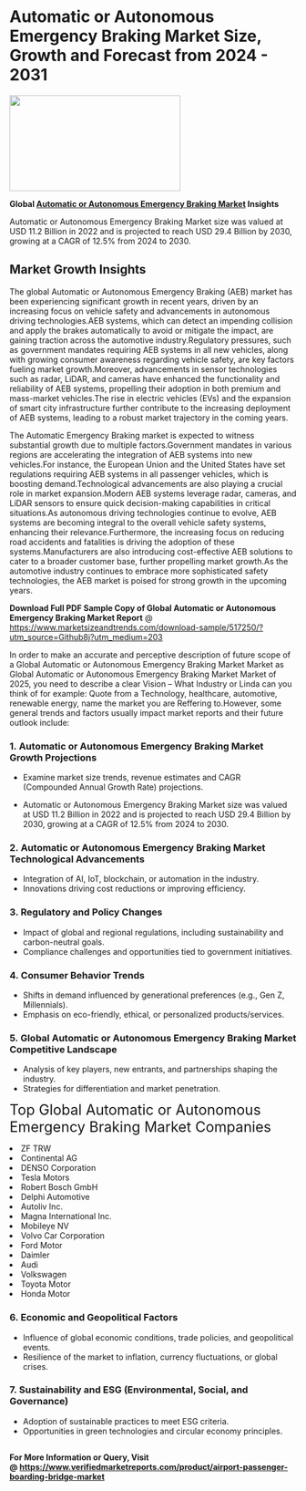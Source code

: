 <H1>Automatic or Autonomous Emergency Braking Market Size, Growth and Forecast from 2024 - 2031</H1><img class="aligncenter size-medium wp-image-584254" src="https://thirdeyenews.in/wp-content/uploads/2024/09/Global-Market-Research-300x168.jpeg" alt="" width="300" height="168" /><p><strong>Global&nbsp;<a href="https://www.marketsizeandtrends.com/download-sample/517250/?utm_source=Github8j?utm_medium=203">Automatic or Autonomous Emergency Braking Market</a> Insights</strong></p><p>Automatic or Autonomous Emergency Braking Market size was valued at USD 11.2 Billion in 2022 and is projected to reach USD 29.4 Billion by 2030, growing at a CAGR of 12.5% from 2024 to 2030.</p><p><h2>Market Growth Insights</h2> <p>The global Automatic or Autonomous Emergency Braking (AEB) market has been experiencing significant growth in recent years, driven by an increasing focus on vehicle safety and advancements in autonomous driving technologies.AEB systems, which can detect an impending collision and apply the brakes automatically to avoid or mitigate the impact, are gaining traction across the automotive industry.Regulatory pressures, such as government mandates requiring AEB systems in all new vehicles, along with growing consumer awareness regarding vehicle safety, are key factors fueling market growth.Moreover, advancements in sensor technologies such as radar, LiDAR, and cameras have enhanced the functionality and reliability of AEB systems, propelling their adoption in both premium and mass-market vehicles.The rise in electric vehicles (EVs) and the expansion of smart city infrastructure further contribute to the increasing deployment of AEB systems, leading to a robust market trajectory in the coming years.</p> <p>The Automatic Emergency Braking market is expected to witness substantial growth due to multiple factors.Government mandates in various regions are accelerating the integration of AEB systems into new vehicles.For instance, the European Union and the United States have set regulations requiring AEB systems in all passenger vehicles, which is boosting demand.Technological advancements are also playing a crucial role in market expansion.Modern AEB systems leverage radar, cameras, and LiDAR sensors to ensure quick decision-making capabilities in critical situations.As autonomous driving technologies continue to evolve, AEB systems are becoming integral to the overall vehicle safety systems, enhancing their relevance.Furthermore, the increasing focus on reducing road accidents and fatalities is driving the adoption of these systems.Manufacturers are also introducing cost-effective AEB solutions to cater to a broader customer base, further propelling market growth.As the automotive industry continues to embrace more sophisticated safety technologies, the AEB market is poised for strong growth in the upcoming years.</p> <p><span class=""><strong>Download Full PDF Sample Copy of Global Automatic or Autonomous Emergency Braking Market Report</strong> @ <a href="https://www.marketsizeandtrends.com/download-sample/517250/?utm_source=Github8j?utm_medium=203" target="_blank">https://www.marketsizeandtrends.com/download-sample/517250/?utm_source=Github8j?utm_medium=203</a></span></p><p>In order to make an accurate and perceptive description of future scope of a Global&nbsp;Automatic or Autonomous Emergency Braking Market Market as Global&nbsp;Automatic or Autonomous Emergency Braking Market Market of 2025, you need to describe a clear Vision &ndash; What Industry or Linda can you think of for example: Quote from a Technology, healthcare, automotive, renewable energy, name the market you are Reffering to.However, some general trends and factors usually impact market reports and their future outlook include:</p><h3>1.&nbsp;<strong>Automatic or Autonomous Emergency Braking Market Growth Projections</strong></h3><ul><li>Examine market size trends, revenue estimates and CAGR (Compounded Annual Growth Rate) projections.</li><li><p>Automatic or Autonomous Emergency Braking Market size was valued at USD 11.2 Billion in 2022 and is projected to reach USD 29.4 Billion by 2030, growing at a CAGR of 12.5% from 2024 to 2030.</p></li></ul><h3>2.&nbsp;<strong>Automatic or Autonomous Emergency Braking Market Technological Advancements</strong></h3><ul><li>Integration of AI, IoT, blockchain, or automation in the industry.</li><li>Innovations driving cost reductions or improving efficiency.</li></ul><h3>3.&nbsp;<strong>Regulatory and Policy Changes</strong></h3><ul><li>Impact of global and regional regulations, including sustainability and carbon-neutral goals.</li><li>Compliance challenges and opportunities tied to government initiatives.</li></ul><h3>4.&nbsp;<strong>Consumer Behavior Trends</strong></h3><ul><li>Shifts in demand influenced by generational preferences (e.g., Gen Z, Millennials).</li><li>Emphasis on eco-friendly, ethical, or personalized products/services.</li></ul><h3>5.&nbsp;<strong>Global Automatic or Autonomous Emergency Braking Market Competitive Landscape</strong></h3><ul><li>Analysis of key players, new entrants, and partnerships shaping the industry.</li><li>Strategies for differentiation and market penetration.</li></ul><p data-pm-slice="1 1 []"><span style="color: inherit; font-family: inherit; font-size: 25px;">Top Global Automatic or Autonomous Emergency Braking Market Companies</span></p><div class="" data-test-id=""><p><li>ZF TRW</li><li> Continental AG</li><li> DENSO Corporation</li><li> Tesla Motors</li><li> Robert Bosch GmbH</li><li> Delphi Automotive</li><li> Autoliv Inc.</li><li> Magna International Inc.</li><li> Mobileye NV</li><li> Volvo Car Corporation</li><li> Ford Motor</li><li> Daimler</li><li> Audi</li><li> Volkswagen</li><li> Toyota Motor</li><li> Honda Motor</li></p></div><h3>6.&nbsp;<strong>Economic and Geopolitical Factors</strong></h3><ul><li>Influence of global economic conditions, trade policies, and geopolitical events.</li><li>Resilience of the market to inflation, currency fluctuations, or global crises.</li></ul><h3>7.&nbsp;<strong>Sustainability and ESG (Environmental, Social, and Governance)</strong></h3><ul><li>Adoption of sustainable practices to meet ESG criteria.</li><li>Opportunities in green technologies and circular economy principles.</li></ul><h2><strong style="font-size: 14px;">For More Information or Query, Visit @&nbsp;</strong><a style="background-color: #ffffff; font-size: 14px;" href="https://www.marketsizeandtrends.com/report/automatic-or-autonomous-emergency-braking-market/" target="_blank">https://www.verifiedmarketreports.com/product/airport-passenger-boarding-bridge-market</a></h2>